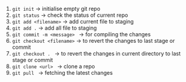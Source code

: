 1. `git init` -> initialise empty git repo
2. `git status` -> check the status of current repo
3. `git add <filename>` -> add current file to staging
4. `git add .` -> add all file to staging
5. `git commit -m <message> ` -> for compiling the changes
6. `git checkout <filename>` -> to revert the changes to last stage or commit
7. `git checkout . ` -> to revert the changes in current directory to last stage or commit
8. `git clone <url> ` -> clone a repo
9. `git pull ` -> fetching the latest changes
